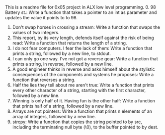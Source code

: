 This is a readme file for 0x05 project in ALX low level programming.
0. 98 Battery st.: Write a function that takes a pointer to an int as parameter and updates the value it points to to 98.
1. Don't swap horses in crossing a stream:  Write a function that swaps the values of two integers.
2. This report, by its very length, defends itself against the risk of being read:  Write a function that returns the length of a string.
3. I do not fear computers. I fear the lack of them:  Write a function that prints a string, followed by a new line, to stdout.
4. I can only go one way. I've not got a reverse gear:  Write a function that prints a string, in reverse, followed by a new line.
5. A good engineer thinks in reverse and asks himself about the stylistic consequences of the components and systems he proposes:  Write a function that reverses a string.
6. Half the lies they tell about me aren't true:  Write a function that prints every other character of a string, starting with the first character, followed by a new line.
7. Winning is only half of it. Having fun is the other half:  Write a function that prints half of a string, followed by a new line.
8. Arrays are not pointers:  Write a function that prints n elements of an array of integers, followed by a new line.
9. strcpy: Write a function that copies the string pointed to by src, including the terminating null byte (\0), to the buffer pointed to by dest.
